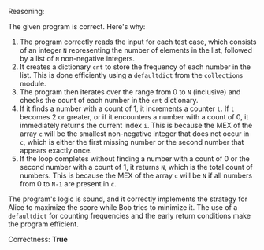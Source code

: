 Reasoning:

The given program is correct. Here's why:

1.  The program correctly reads the input for each test case, which consists of an integer `N` representing the number of elements in the list, followed by a list of `N` non-negative integers.
2.  It creates a dictionary `cnt` to store the frequency of each number in the list. This is done efficiently using a `defaultdict` from the `collections` module.
3.  The program then iterates over the range from 0 to `N` (inclusive) and checks the count of each number in the `cnt` dictionary.
4.  If it finds a number with a count of 1, it increments a counter `t`. If `t` becomes 2 or greater, or if it encounters a number with a count of 0, it immediately returns the current index `i`. This is because the MEX of the array `c` will be the smallest non-negative integer that does not occur in `c`, which is either the first missing number or the second number that appears exactly once.
5.  If the loop completes without finding a number with a count of 0 or the second number with a count of 1, it returns `N`, which is the total count of numbers. This is because the MEX of the array `c` will be `N` if all numbers from 0 to `N-1` are present in `c`.

The program's logic is sound, and it correctly implements the strategy for Alice to maximize the score while Bob tries to minimize it. The use of a `defaultdict` for counting frequencies and the early return conditions make the program efficient.

Correctness: **True**